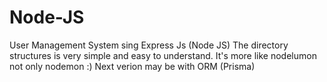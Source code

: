 # Node-JS
User Management System sing Express Js (Node JS)
The directory structures is very simple and easy to understand.
It's more like nodelumon not only nodemon :)
Next verion may be with ORM (Prisma)
